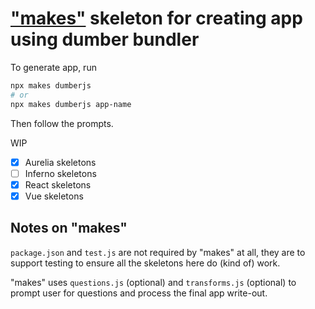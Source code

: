 # ["makes"](https://github.com/huochunpeng/makes) skeleton for creating app using dumber bundler

To generate app, run
```sh
npx makes dumberjs
# or
npx makes dumberjs app-name
```
Then follow the prompts.

WIP
- [x] Aurelia skeletons
- [ ] Inferno skeletons
- [x] React skeletons
- [x] Vue skeletons

## Notes on "makes"

`package.json` and `test.js` are not required by "makes" at all, they are to support testing to ensure all the skeletons here do (kind of) work.

"makes" uses `questions.js` (optional) and `transforms.js` (optional) to prompt user for questions and process the final app write-out.
